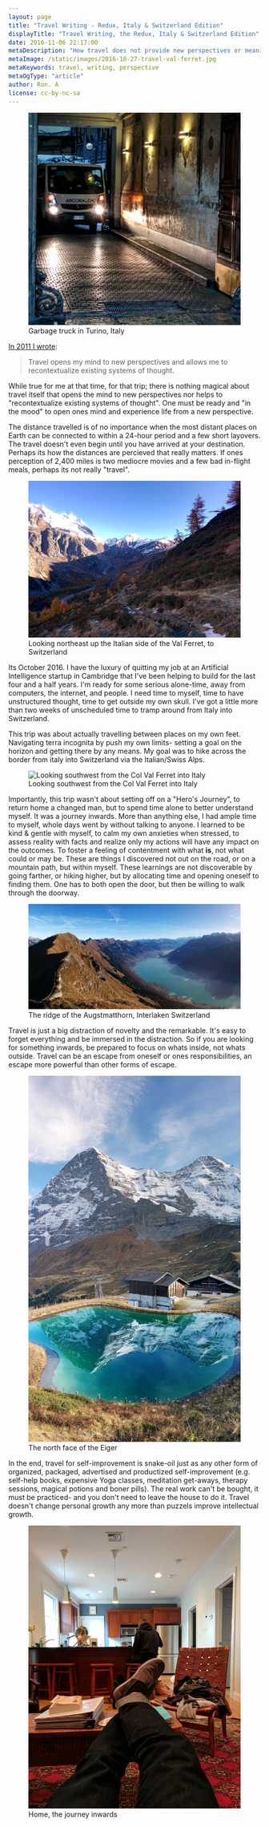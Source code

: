 ```yaml
---
layout: page
title: "Travel Writing - Redux, Italy & Switzerland Edition"
displayTitle: "Travel Writing, the Redux, Italy & Switzerland Edition"
date: 2016-11-06 22:17:00
metaDescription: "How travel does not provide new perspectives or meaning."
metaImage: /static/images/2016-10-27-travel-val-ferret.jpg
metaKeywords: travel, writing, perspective
metaOgType: "article"
author: Ron. A
license: cc-by-nc-sa
---
```



<figure>
  <amp-img src="/static/images/2016-10-24-travel-garbage.jpg"
    alt="Garbage truck in Turino, Italy" title="Garbage truck in Turino, Italy"
    width="2417" height="2417" layout="responsive"></amp-img>
  <noscript>
    <img src="/static/images/2016-10-24-travel-garbage.jpg"
      alt="Garbage truck in Turino, Italy" title="Garbage truck in Turino, Italy">
  </noscript>
  <figcaption>Garbage truck in Turino, Italy</figcaption>
</figure>

[In 2011 I wrote](/2011/12/01/travel-writing/):

> Travel opens my mind to new perspectives and allows me to recontextualize
> existing systems of thought.

While true for me at that time, for that trip; there is nothing magical about
travel itself that opens the mind to new perspectives nor helps to
"recontextualize existing systems of thought". One must be ready and "in the
mood" to open ones mind and experience life from a new perspective.

The distance travelled is of no importance when the most distant places on
Earth can be connected to within a 24-hour period and a few short layovers.
The travel doesn't even begin until you have arrived at your destination.
Perhaps its how the distances are percieved that really matters. If ones
perception of 2,400 miles is two mediocre movies and a few bad in-flight
meals, perhaps its not really "travel".

<figure>
  <amp-img src="/static/images/2016-10-27-travel-val-ferret.jpg"
    alt="Looking northeast up the Italian side of the Val Ferret, to Switzerland"
    title="Looking northeast up the Italian side of the Val Ferret, to Switzerland"
    width="3286" height="2432" layout="responsive"></amp-img>
  <noscript>
    <img src="/static/images/2016-10-27-travel-val-ferret.jpg"
      alt="Looking northeast up the Italian side of the Val Ferret, to Switzerland"
      title="Looking northeast up the Italian side of the Val Ferret, to Switzerland">
  </noscript>
  <figcaption>Looking northeast up the Italian side of the Val Ferret, to Switzerland</figcaption>
</figure>

Its October 2016. I have the luxury of quitting my job at an Artificial
Intelligence startup in Cambridge that I've been helping to build for the last
four and a half years. I'm ready for some serious alone-time, away
from computers, the internet, and people. I need time to myself, time to have
unstructured thought, time to get outside my own skull. I've got a little more
than two weeks of unscheduled time to tramp around from Italy into Switzerland.

This trip was about actually travelling between places on my own feet. Navigating
terra incognita by push my own limits- setting a goal on the horizon and getting
there by any means. My goal was to hike across the border from italy into
Switzerland via the Italian/Swiss Alps.

<figure>
  <amp-img src="/static/images/2016-10-28-travel-val-ferret-pano.jpg"
    alt="Looking southwest from the Col Val Ferret into Italy"
    title="Looking southwest from the Col Val Ferret into Italy"
    width="8504" height="2608" layout="responsive"></amp-img>
  <noscript>
    <img src="/static/images/2016-10-28-travel-val-ferret-pano.jpg"
      alt="Looking southwest from the Col Val Ferret into Italy"
      title="Looking southwest from the Col Val Ferret into Italy">
  </noscript>
  <figcaption>Looking southwest from the Col Val Ferret into Italy</figcaption>
</figure>

Importantly, this trip wasn't about setting off on a "Hero's Journey", to return
home a changed man, but to spend time alone to better understand myself. It was
a journey inwards. More than anything else, I had ample time to myself, whole days
went by without talking to anyone. I learned to be kind & gentle with myself, to
calm my own anxieties when stressed, to assess reality with facts and realize
only my actions will have any impact on the outcomes. To foster a feeling of
contentment with what **is**, not what could or may be. These are things I discovered
not out on the road, or on a mountain path, but within myself. These learnings
are not discoverable by going farther, or hiking higher, but by allocating time
and opening oneself to finding them. One has to both open the door, but then be
willing to walk through the doorway.

<figure>
  <amp-img src="/static/images/2016-10-30-travel-augstmatthorn.jpg"
    alt="The ridge of the Augstmatthorn, Interlaken Switzerland"
    title="The ridge of the Augstmatthorn, Interlaken Switzerland"
    width="5302" height="2634" layout="responsive"></amp-img>
  <noscript>
    <img src="/static/images/2016-10-30-travel-augstmatthorn.jpg"
      alt="The ridge of the Augstmatthorn, Interlaken Switzerland"
      title="The ridge of the Augstmatthorn, Interlaken Switzerland">
  </noscript>
  <figcaption>The ridge of the Augstmatthorn, Interlaken Switzerland</figcaption>
</figure>

Travel is just a big distraction of novelty and the remarkable. It's easy to forget
everything and be immersed in the distraction. So if you are looking for something
inwards, be prepared to focus on whats inside, not whats outside. Travel
can be an escape from oneself or ones responsibilities, an escape more powerful
than other forms of escape.

<figure>
  <amp-img src="/static/images/2016-10-31-travel-eiger.jpg"
    alt="The north face of the Eiger"
    title="The north face of the Eiger"
    width="2662" height="4582" layout="responsive"></amp-img>
  <noscript>
    <img src="/static/images/2016-10-31-travel-eiger.jpg"
      alt="The north face of the Eiger"
      title="The north face of the Eiger">
  </noscript>
  <figcaption>The north face of the Eiger</figcaption>
</figure>

In the end, travel for self-improvement is snake-oil just as any other form of
organized, packaged, advertised and productized self-improvement (e.g. self-help
books, expensive Yoga classes, meditation get-aways, therapy sessions, magical potions
and boner pills). The real work can't be bought, it must be practiced- and you
don't need to leave the house to do it. Travel doesn't change personal growth
any more than puzzels improve intellectual growth.

<figure>
  <amp-img src="/static/images/2016-11-06-travel-home.jpg"
    alt="Home, the journey inwards"
    title="Home, the journey inwards"
    width="3036" height="4048" layout="responsive"></amp-img>
  <noscript>
    <img src="/static/images/2016-11-06-travel-home.jpg"
      alt="Home, the journey inwards"
      title="Home, the journey inwards">
  </noscript>
  <figcaption>Home, the journey inwards</figcaption>
</figure>
